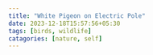 ```yaml
---
title: "White Pigeon on Electric Pole"
date: 2023-12-18T15:57:56+05:30
tags: [birds, wildlife]
catagories: [nature, self]
---
```


